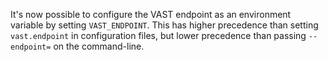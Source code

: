 It's now possible to configure the VAST endpoint as an environment variable
by setting `VAST_ENDPOINT`. This has higher precedence than setting
`vast.endpoint` in configuration files, but lower precedence than passing
`--endpoint=` on the command-line.
